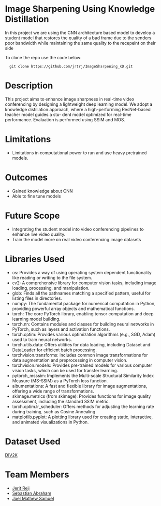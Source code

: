 # Image Sharpening Using Knowledge Distillation 

In this project we are using the CNN architecture based model to develop a student model that restores the quality of a bad frame due to the senders poor bandwidth while maintaining the same quality to the recepeint on their side 

To clone the repo use the code below:
```
  git clone https://github.com/jrtrj/ImageSharpening_KD.git
```
# Description 
This project aims to enhance image sharpness in real-time video conferencing by
designing a lightweight deep learning model. We adopt a knowledge distillation
approach, where a high-performing ResNet-based teacher model guides a stu-
dent model optimized for real-time performance. Evaluation is performed using SSIM and MOS.

# Limitations
- Limitations in computational power to run and use heavy pretrained models.

# Outcomes 
- Gained knowledge about CNN
- Able to fine tune models

# Future Scope 
- Integrating the student model into video conferencing pipelines to enhance live video quality.
- Train the model more on real video conferencing image datasets
  
# Libraries Used
- os: Provides a way of using operating system dependent functionality like reading or writing to the file system.
- cv2: A comprehensive library for computer vision tasks, including image loading, processing, and manipulation.
- glob: Finds all the pathnames matching a specified pattern, useful for listing files in directories.
- numpy: The fundamental package for numerical computation in Python, providing powerful array objects and mathematical functions.
- torch: The core PyTorch library, enabling tensor computation and deep learning model building.
- torch.nn: Contains modules and classes for building neural networks in PyTorch, such as layers and activation functions.
- torch.optim: Provides various optimization algorithms (e.g., SGD, Adam) used to train neural networks.
- torch.utils.data: Offers utilities for data loading, including Dataset and DataLoader for efficient batch processing.
- torchvision.transforms: Includes common image transformations for data augmentation and preprocessing in computer vision.
- torchvision.models: Provides pre-trained models for various computer vision tasks, which can be used for transfer learning.
- pytorch_msssim: Implements the Multi-scale Structural Similarity Index Measure (MS-SSIM) as a PyTorch loss function.
- albumentations: A fast and flexible library for image augmentations, offering a wide range of transformations.
- skimage.metrics (from skimage): Provides functions for image quality assessment, including the standard SSIM metric.
- torch.optim.lr_scheduler: Offers methods for adjusting the learning rate during training, such as Cosine Annealing.
- matplotlib.pyplot: A plotting library used for creating static, interactive, and animated visualizations in Python.
  
# Dataset Used
  <a href="https://data.vision.ee.ethz.ch/cvl/DIV2K/" target="_blank">DIV2K</a>
# Team Members
- <a href="https://github.com/jrtrj" target="_blank">Jerit Reji</a>
- <a href="https://github.com/sebastian-abraham" target="_blank">Sebastian Abraham</a>
- <a href="https://github.com/JoThePOkeMOn" target="_blank">Joel Mathew Samuel</a>


